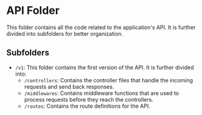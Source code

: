 # API Folder

This folder contains all the code related to the application's API. It is further divided into subfolders for better organization.

## Subfolders

* `/v1`: This folder contains the first version of the API. It is further divided into:
    * `/controllers`: Contains the controller files that handle the incoming requests and send back responses.
    * `/middlewares`: Contains middleware functions that are used to process requests before they reach the controllers.
    * `/routes`: Contains the route definitions for the API.
